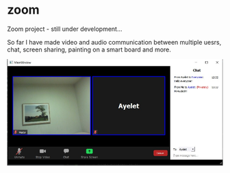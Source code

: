 # zoom
Zoom project - still under development...

So far I have made video and audio communication between multiple uesrs, chat, screen sharing, painting on a smart board and more.

![alt text](screenshots/old_screenshot.jpeg?raw=true)
